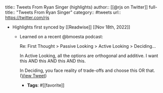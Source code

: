 title:: Tweets From Ryan Singer (highlights)
author:: [[@rjs on Twitter]]
full-title:: "Tweets From Ryan Singer"
category:: #tweets
url:: https://twitter.com/rjs

- Highlights first synced by [[Readwise]] [[Nov 18th, 2022]]
	- Learned on a recent @bmoesta podcast:
	  
	  Re: First Thought > Passive Looking > Active Looking > Deciding...
	  
	  In Active Looking, all the options are orthogonal and additive. I want this AND this AND this AND this.
	  
	  In Deciding, you face reality of trade-offs and choose this OR that. ([View Tweet](https://twitter.com/search?q=Learned%20on%20a%20recent%20%40bmoesta%20podcast%3A%20%20Re%3A%20First%20Thought%20%3E%20Passive%20Looking%20%3E%20Active%20Looking%20%3E%20Deciding...%20%20In%20Active%20Looking%2C%20all%20the%20options%20are%20orthogonal%20and%20additive.%20I%20want%20this%20AND%20this%20AND%20this%20AND%20this.%20%20In%20Deciding%2C%20you%20face%20realit%20%28from%3A%40rjs%29))
		- **Tags**: #[[favorite]]